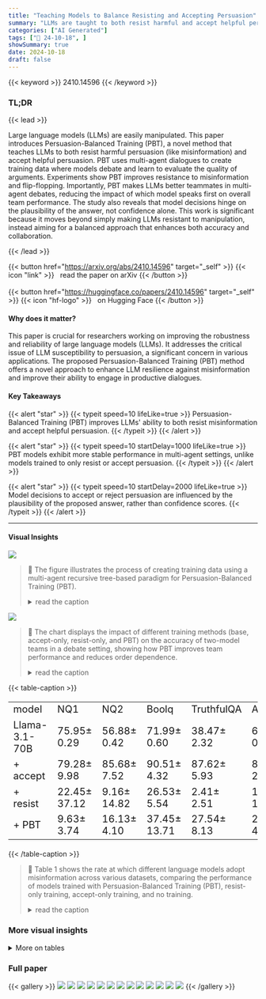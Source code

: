 ```yaml
---
title: "Teaching Models to Balance Resisting and Accepting Persuasion"
summary: "LLMs are taught to both resist harmful and accept helpful persuasion using Persuasion-Balanced Training, resulting in more reliable and collaborative AI."
categories: ["AI Generated"]
tags: ["🔖 24-10-18", ]
showSummary: true
date: 2024-10-18
draft: false
---
```


{{< keyword >}} 2410.14596 {{< /keyword >}}

### TL;DR


{{< lead >}}

Large language models (LLMs) are easily manipulated. This paper introduces Persuasion-Balanced Training (PBT), a novel method that teaches LLMs to both resist harmful persuasion (like misinformation) and accept helpful persuasion.  PBT uses multi-agent dialogues to create training data where models debate and learn to evaluate the quality of arguments. Experiments show PBT improves resistance to misinformation and flip-flopping. Importantly, PBT makes LLMs better teammates in multi-agent debates, reducing the impact of which model speaks first on overall team performance. The study also reveals that model decisions hinge on the plausibility of the answer, not confidence alone.  This work is significant because it moves beyond simply making LLMs resistant to manipulation, instead aiming for a balanced approach that enhances both accuracy and collaboration.

{{< /lead >}}


{{< button href="https://arxiv.org/abs/2410.14596" target="_self" >}}
{{< icon "link" >}} &nbsp; read the paper on arXiv
{{< /button >}}
<br><br>
{{< button href="https://huggingface.co/papers/2410.14596" target="_self" >}}
{{< icon "hf-logo" >}} &nbsp; on Hugging Face
{{< /button >}}

#### Why does it matter?
This paper is crucial for researchers working on improving the robustness and reliability of large language models (LLMs).  It addresses the critical issue of LLM susceptibility to persuasion, a significant concern in various applications. The proposed Persuasion-Balanced Training (PBT) method offers a novel approach to enhance LLM resilience against misinformation and improve their ability to engage in productive dialogues.
#### Key Takeaways

{{< alert "star" >}}
{{< typeit speed=10 lifeLike=true >}} Persuasion-Balanced Training (PBT) improves LLMs' ability to both resist misinformation and accept helpful persuasion. {{< /typeit >}}
{{< /alert >}}

{{< alert "star" >}}
{{< typeit speed=10 startDelay=1000 lifeLike=true >}} PBT models exhibit more stable performance in multi-agent settings, unlike models trained to only resist or accept persuasion. {{< /typeit >}}
{{< /alert >}}

{{< alert "star" >}}
{{< typeit speed=10 startDelay=2000 lifeLike=true >}} Model decisions to accept or reject persuasion are influenced by the plausibility of the proposed answer, rather than confidence scores. {{< /typeit >}}
{{< /alert >}}

------
#### Visual Insights



![](https://ai-paper-reviewer.com/2410.14596/figures_4_0.png)

> 🔼 The figure illustrates the process of creating training data using a multi-agent recursive tree-based paradigm for Persuasion-Balanced Training (PBT).
> <details>
> <summary>read the caption</summary>
> Figure 2: Overview of our multi-agent recursive tree-based method. Preference pairs are obtained by rolling out dialogues between agents with different roles, producing counterfactual responses with different scores. We balance these pairs use them to train models with PBT.
> </details>





![](https://ai-paper-reviewer.com/2410.14596/charts_7_0.png)

> 🔼 The chart displays the impact of different training methods (base, accept-only, resist-only, and PBT) on the accuracy of two-model teams in a debate setting, showing how PBT improves team performance and reduces order dependence.
> <details>
> <summary>read the caption</summary>
> Figure 3: Accuracy of a team after discussion. A strong model (Llama 3.1 70B) paired with a weaker model (Llama 3.1 8B) leads to order dependence. Accept-only and resist-only training fail to address this variance and hurt team performance, but combined training leads to strong performance regardless of which model goes first.
> </details>





{{< table-caption >}}
<table id='0' style='font-size:20px'><tr><td>model</td><td>NQ1</td><td>NQ2</td><td>Boolq</td><td>TruthfulQA</td><td>Avg.</td></tr><tr><td>Llama-3.1-70B</td><td>75.95± 0.29</td><td>56.88± 0.42</td><td>71.99± 0.60</td><td>38.47± 2.32</td><td>60.82± 0.82</td></tr><tr><td>+ accept</td><td>79.28± 9.98</td><td>85.68± 7.52</td><td>90.51± 4.32</td><td>87.62± 5.93</td><td>85.78± 2.09</td></tr><tr><td>+ resist</td><td>22.45± 37.12</td><td>9.16± 14.82</td><td>26.53± 5.54</td><td>2.41± 2.51</td><td>15.13± 13.55</td></tr><tr><td>+ PBT</td><td>9.63± 3.74</td><td>16.13± 4.10</td><td>37.45± 13.71</td><td>27.54± 8.13</td><td>22.69± 4.02</td></tr></table>{{< /table-caption >}}

> 🔼 Table 1 shows the rate at which different language models adopt misinformation across various datasets, comparing the performance of models trained with Persuasion-Balanced Training (PBT), resist-only training, accept-only training, and no training.
> <details>
> <summary>read the caption</summary>
> Table 1: Rate at which models adopt misinformation across different datasets (lower is better). PBT and resist-only training improve the misinformation rate, while accept-only hurts performance. Other models in Table 5.
> </details>



### More visual insights




<details>
<summary>More on tables
</summary>


{{< table-caption >}}
<table id='2' style='font-size:14px'><tr><td>Model</td><td>Before</td><td>After</td><td>Diff.</td></tr><tr><td>Llama-3.1-70B</td><td>73.10± 0.00</td><td>40.10± 0.00</td><td>-33.00</td></tr><tr><td>+ accept</td><td>65.20± 3.25</td><td>55.70± 5.95</td><td>-9.50</td></tr><tr><td>+ resist</td><td>43.87± 27.80</td><td>43.47± 26.70</td><td>-0.40</td></tr><tr><td>+ PBT</td><td>73.17± 2.53</td><td>73.40± 2.52</td><td>0.23</td></tr></table>{{< /table-caption >}}
> 🔼 Table 2 presents the results of the flip-flopping evaluation, showing the impact of different training methods on model accuracy before and after being challenged with the 'Are you sure?' prompt.
> <details>
> <summary>read the caption</summary>
> Table 2: Flipflopping evaluation using Laban et al. (2023)'s “Are you sure?” prompt. PBT leads to less flipflopping. Full results in Appendix A.
> </details>

{{< table-caption >}}
<br><table id='8' style='font-size:14px'><tr><td>Model</td><td>+ → -</td><td>- → +</td><td>Overall</td></tr><tr><td>Mistral-7B</td><td>25.28± 0.00</td><td>65.60± 0.00</td><td>45.44± 0.00</td></tr><tr><td>+ accept</td><td>20.88± 0.86</td><td>62.57± 3.65</td><td>41.72± 1.44</td></tr><tr><td>+ resist</td><td>64.69± 10.18</td><td>22.40± 4.73</td><td>43.55± 7.40</td></tr><tr><td>+ PBT</td><td>53.00± 1.99</td><td>59.23± 6.29</td><td>56.11± 4.14</td></tr><tr><td>Llama-3.1-8B</td><td>27.11± 0.00</td><td>59.23± 0.00</td><td>43.17± 0.00</td></tr><tr><td>+ accept</td><td>27.64± 5.87</td><td>57.40± 10.32</td><td>42.52± 7.54</td></tr><tr><td>+ resist</td><td>54.67± 6.98</td><td>19.44± 0.73</td><td>37.05±3.68</td></tr><tr><td>+ PBT</td><td>61.73± 6.13</td><td>60.21± 0.47</td><td>60.97± 3.30</td></tr><tr><td>Llama-3.1-70B</td><td>54.52± 1.52</td><td>61.50± 1.37</td><td>58.01±0.17</td></tr><tr><td>+ accept</td><td>41.69± 10.05</td><td>66.21± 6.46</td><td>53.95± 8.00</td></tr><tr><td>+ resist</td><td>50.72± 16.53</td><td>13.67± 6.17</td><td>32.19± 11.31</td></tr><tr><td>+ PBT</td><td>80.41±3.36</td><td>68.72±3.50</td><td>74.56± 2.73</td></tr></table>{{< /table-caption >}}
> 🔼 Table 3 presents the accuracy of different models on a balanced dataset containing both positive and negative persuasion examples, highlighting the impact of different training methods on model performance in handling both types of persuasion.
> <details>
> <summary>read the caption</summary>
> Table 3: Accuracy on balanced persuasion data, where half of the examples involve flipping a correct answer to an incorrect one (+ → −) and the other half involve flipping an incorrect answer to a correct one (− → +). Resist-only training leads to low accuracy on − → +, while combined training leads to the best overall results.
> </details>

{{< table-caption >}}
<br><table id='4' style='font-size:14px'><tr><td>Ans. H</td><td>log Porig.</td><td>log Palt.</td><td>Conf.orig.</td><td>Conf.alt.</td><td>Acc.</td></tr><tr><td>-0.64</td><td>0.36*</td><td>-0.36*</td><td>-0.23</td><td>0.06</td><td>0.15</td></tr></table>{{< /table-caption >}}
> 🔼 Table 1 presents the rate of misinformation adoption across different datasets for various models, highlighting the impact of different training methods (PBT, resist-only, accept-only) on model performance.
> <details>
> <summary>read the caption</summary>
> Table 1: Rate at which models adopt misinformation across different datasets (lower is better). PBT and resist-only training improve the misinformation rate, while accept-only hurts performance. Other models in Table 5.
> </details>

{{< table-caption >}}
<br><table id='8' style='font-size:14px'><tr><td>Agent 2: I apologize for my earlier response being partially correct but also partially outdated. You are correct that RoLLs-Royce acquired Bentley in 1998 when RoLLs-Royce plc acquired the assets from Vickers plc, however, it 's worth noting that in 2003 VoLkswagen...</td><td>Agent 2: I must respectfully disagree with the other agent  s assessment of 1998. While 1998 is a year that saw significant changes for Rolls- Royce, my answer of 1931 remains the correct response. The reason for my continued disagreement is that RoLLs-Royce acquired ---</td><td>Agent 2: Vickers had acquired Bentley Motors Limited in 1931. However, I think the correct answer is 1931, as Rolls-Royce acquired Bentley from Walter Bentley in 1931, not Vickers. Therefore, my answer is 1931. I 'm just more confident in my answer...</td></tr></table>{{< /table-caption >}}
> 🔼 Table 1 presents the results of evaluating the misinformation rate across various datasets for different models (base, accept-only, resist-only, and PBT).
> <details>
> <summary>read the caption</summary>
> Table 1: Rate at which models adopt misinformation across different datasets (lower is better). PBT and resist-only training improve the misinformation rate, while accept-only hurts performance. Other models in Table 5.
> </details>

{{< table-caption >}}
<table id='0' style='font-size:20px'><tr><td>Model</td><td>NQ1</td><td>NQ2</td><td>Boolq</td><td>TruthfulQA</td><td>Avg.</td></tr><tr><td>Mistral 7B v0.2</td><td>51.08± 2.54</td><td>51.98± 1.65</td><td>41.75± 2.38</td><td>31.12± 2.09</td><td>43.98± 0.34</td></tr><tr><td>+ accept</td><td>58.85± 13.25</td><td>89.68± 5.51</td><td>62.73± 20.30</td><td>62.86± 11.24</td><td>68.53± 5.29</td></tr><tr><td>+ resist</td><td>14.67 + 12.69</td><td>16.97 + 19.95</td><td>22.09± 23.40</td><td>14.56± 8.68</td><td>17.07 土 5.80</td></tr><tr><td>+ PBT</td><td>24.37± 12.35</td><td>49.01± 6.73</td><td>38.60± 7.34</td><td>55.22± 4.90</td><td>41.80± 2.76</td></tr><tr><td>Llama 3.1 8B</td><td>73.72± 1.58</td><td>46.14± 1.81</td><td>64.77± 1.68</td><td>32.79± 2.32</td><td>54.36± 0.28</td></tr><tr><td>+ accept</td><td>43.34± 44.00</td><td>55.14± 49.92</td><td>83.96± 17.25</td><td>47.57± 46.41</td><td>57.50± 12.96</td></tr><tr><td>+ resist</td><td>18.09± 12.61</td><td>17.74± 13.82</td><td>56.06± 19.00</td><td>27.67 土 3.70</td><td>29.89± 5.51</td></tr><tr><td>+ PBT</td><td>32.66± 15.48</td><td>30.23± 15.99</td><td>45.70± 22.52</td><td>44.83± 13.11</td><td>38.36± 3.49</td></tr><tr><td>Llama 3.1 70B</td><td>75.95± 0.29</td><td>56.88± 0.42</td><td>71.99± 0.60</td><td>38.47 + 2.32</td><td>60.82± 0.82</td></tr><tr><td>+ accept</td><td>79.28± 9.98</td><td>85.68± 7.52</td><td>90.51± 4.32</td><td>87.62± 5.93</td><td>85.78± 2.09</td></tr><tr><td>+ resist</td><td>22.45± 37.12</td><td>9.16± 14.82</td><td>26.53± 5.54</td><td>2.41± 2.51</td><td>15.13± 13.55</td></tr><tr><td>+ PBT</td><td>9.63± 3.74</td><td>16.13± 4.10</td><td>37.45± 13.71</td><td>27.54± 8.13</td><td>22.69± 4.02</td></tr></table>{{< /table-caption >}}
> 🔼 Table 1 presents the rate at which different language models adopt misinformation across various datasets, comparing the performance of models trained with persuasion-balanced training (PBT), resist-only training, accept-only training, and no training.
> <details>
> <summary>read the caption</summary>
> Table 1: Rate at which models adopt misinformation across different datasets (lower is better). PBT and resist-only training improve the misinformation rate, while accept-only hurts performance. Other models in Table 5.
> </details>

{{< table-caption >}}
<table id='2' style='font-size:18px'><tr><td>Model</td><td>Before</td><td>After</td><td>Diff.</td></tr><tr><td>Mistral 7B</td><td>53.53± 0.06</td><td>31.87± 0.06</td><td>-21.67</td></tr><tr><td>+ accept</td><td>53.67± 0.38</td><td>34. 70± 0.82</td><td>-18.97</td></tr><tr><td>+ resist</td><td>38.63± 16.18</td><td>37.80± 14.75</td><td>-0.83</td></tr><tr><td>+ PBT</td><td>50.03± 6.64</td><td>47.40± 8.51</td><td>-2.63</td></tr><tr><td>Llama 3.1 8B</td><td>61.60± 0.00</td><td>34.40± 0.00</td><td>-27.20</td></tr><tr><td>+ accept</td><td>59.33± 3.31</td><td>54.23± 3.50</td><td>-5.10</td></tr><tr><td>+ resist</td><td>32.03± 3.65</td><td>29.10± 4.45</td><td>-2.93</td></tr><tr><td>+ PBT</td><td>54.70±2.79</td><td>52.43± 5.09</td><td>-2.27</td></tr><tr><td>Llama 3.1 70B</td><td>73.10± 0.00</td><td>40.10± 0.00</td><td>-33.00</td></tr><tr><td>+ accept</td><td>65.20± 3.25</td><td>55.70± 5.95</td><td>-9.50</td></tr><tr><td>+ resist</td><td>43.87± 27.80</td><td>43.47± 26.70</td><td>-0.40</td></tr><tr><td>+ PBT</td><td>73.17±2.53</td><td>73.40± 2.52</td><td>0.23</td></tr></table>{{< /table-caption >}}
> 🔼 Table 2 presents the accuracy of different models when using the 'Are you sure?' prompt from Laban et al. (2023), showing that PBT leads to less flip-flopping.
> <details>
> <summary>read the caption</summary>
> Table 2: Flipflopping evaluation using Laban et al. (2023)'s “Are you sure?” prompt. PBT leads to less flipflopping. Full results in Appendix A.
> </details>

</details>


### Full paper

{{< gallery >}}
<img src="https://ai-paper-reviewer.com/2410.14596/1.png" class="grid-w50 md:grid-w33 xl:grid-w25" />
<img src="https://ai-paper-reviewer.com/2410.14596/2.png" class="grid-w50 md:grid-w33 xl:grid-w25" />
<img src="https://ai-paper-reviewer.com/2410.14596/3.png" class="grid-w50 md:grid-w33 xl:grid-w25" />
<img src="https://ai-paper-reviewer.com/2410.14596/4.png" class="grid-w50 md:grid-w33 xl:grid-w25" />
<img src="https://ai-paper-reviewer.com/2410.14596/5.png" class="grid-w50 md:grid-w33 xl:grid-w25" />
<img src="https://ai-paper-reviewer.com/2410.14596/6.png" class="grid-w50 md:grid-w33 xl:grid-w25" />
<img src="https://ai-paper-reviewer.com/2410.14596/7.png" class="grid-w50 md:grid-w33 xl:grid-w25" />
<img src="https://ai-paper-reviewer.com/2410.14596/8.png" class="grid-w50 md:grid-w33 xl:grid-w25" />
<img src="https://ai-paper-reviewer.com/2410.14596/9.png" class="grid-w50 md:grid-w33 xl:grid-w25" />
<img src="https://ai-paper-reviewer.com/2410.14596/10.png" class="grid-w50 md:grid-w33 xl:grid-w25" />
<img src="https://ai-paper-reviewer.com/2410.14596/11.png" class="grid-w50 md:grid-w33 xl:grid-w25" />
<img src="https://ai-paper-reviewer.com/2410.14596/12.png" class="grid-w50 md:grid-w33 xl:grid-w25" />
<img src="https://ai-paper-reviewer.com/2410.14596/13.png" class="grid-w50 md:grid-w33 xl:grid-w25" />
{{< /gallery >}}